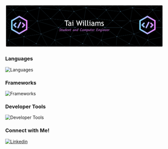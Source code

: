 <img src="github-header-banner.png" alt="Tai Williams Header" width="600" />

### Languages
![Languages](https://skillicons.dev/icons?i=c,cs,cpp,css,go,html,java,js,matlab,py,ts)

### Frameworks
![Frameworks](https://skillicons.dev/icons?i=arduino,bootstrap,django,fastapi,flask,mysql,nextjs,nodejs,opencv,postgres,react,ros,sqlite,sklearn,tailwind,tensorflow,unity,vite&perline=9)

### Developer Tools
![Developer Tools](https://skillicons.dev/icons?i=aws,blender,cloudflare,cmake,discord,eclipse,figma,git,github,latex,npm,postman,powershell,pycharm,supabase,ubuntu,linux,vercel,vscode,windows&perline=10)

### Connect with Me!
<div>
  <a href="https://www.linkedin.com/in/tai-a-williams">
    <img src="https://skillicons.dev/icons?i=linkedin" alt="Linkedin" />
  </a>
</div>
<!---
TWilliamsA7/TWilliamsA7 is a ✨ special ✨ repository because its `README.md` (this file) appears on your GitHub profile.
You can click the Preview link to take a look at your changes.
--->
